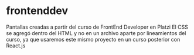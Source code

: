 # frontenddev
Pantallas creadas a partir del curso de FrontEnd Developer en Platzi
El CSS se agregó dentro del HTML y no en un archivo aparte por lineamientos del curso, ya que usaremos este mismo proyecto en un curso posterior con React.js
